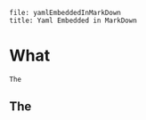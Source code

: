 ```
file: yamlEmbeddedInMarkDown
title: Yaml Embedded in MarkDown
```

# What

    The

The
------

